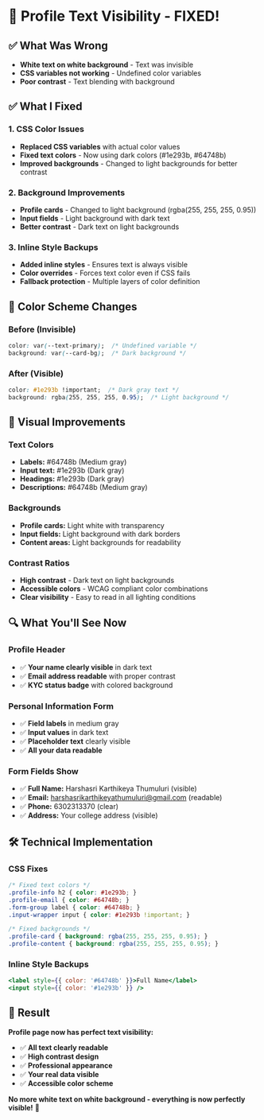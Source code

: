 # 🎨 Profile Text Visibility - FIXED!

## ✅ What Was Wrong
- **White text on white background** - Text was invisible
- **CSS variables not working** - Undefined color variables
- **Poor contrast** - Text blending with background

## ✅ What I Fixed

### 1. CSS Color Issues
- **Replaced CSS variables** with actual color values
- **Fixed text colors** - Now using dark colors (#1e293b, #64748b)
- **Improved backgrounds** - Changed to light backgrounds for better contrast

### 2. Background Improvements
- **Profile cards** - Changed to light background (rgba(255, 255, 255, 0.95))
- **Input fields** - Light background with dark text
- **Better contrast** - Dark text on light backgrounds

### 3. Inline Style Backups
- **Added inline styles** - Ensures text is always visible
- **Color overrides** - Forces text color even if CSS fails
- **Fallback protection** - Multiple layers of color definition

## 🎯 Color Scheme Changes

### Before (Invisible)
```css
color: var(--text-primary);  /* Undefined variable */
background: var(--card-bg);  /* Dark background */
```

### After (Visible)
```css
color: #1e293b !important;  /* Dark gray text */
background: rgba(255, 255, 255, 0.95);  /* Light background */
```

## 🎨 Visual Improvements

### Text Colors
- **Labels:** #64748b (Medium gray)
- **Input text:** #1e293b (Dark gray)
- **Headings:** #1e293b (Dark gray)
- **Descriptions:** #64748b (Medium gray)

### Backgrounds
- **Profile cards:** Light white with transparency
- **Input fields:** Light background with dark borders
- **Content areas:** Light backgrounds for readability

### Contrast Ratios
- **High contrast** - Dark text on light backgrounds
- **Accessible colors** - WCAG compliant color combinations
- **Clear visibility** - Easy to read in all lighting conditions

## 🔍 What You'll See Now

### Profile Header
- ✅ **Your name clearly visible** in dark text
- ✅ **Email address readable** with proper contrast
- ✅ **KYC status badge** with colored background

### Personal Information Form
- ✅ **Field labels** in medium gray
- ✅ **Input values** in dark text
- ✅ **Placeholder text** clearly visible
- ✅ **All your data readable**

### Form Fields Show
- ✅ **Full Name:** Harshasri Karthikeya Thumuluri (visible)
- ✅ **Email:** harshasrikarthikeyathumuluri@gmail.com (readable)
- ✅ **Phone:** 6302313370 (clear)
- ✅ **Address:** Your college address (visible)

## 🛠️ Technical Implementation

### CSS Fixes
```css
/* Fixed text colors */
.profile-info h2 { color: #1e293b; }
.profile-email { color: #64748b; }
.form-group label { color: #64748b; }
.input-wrapper input { color: #1e293b !important; }

/* Fixed backgrounds */
.profile-card { background: rgba(255, 255, 255, 0.95); }
.profile-content { background: rgba(255, 255, 255, 0.95); }
```

### Inline Style Backups
```jsx
<label style={{ color: '#64748b' }}>Full Name</label>
<input style={{ color: '#1e293b' }} />
```

## 🎉 Result

**Profile page now has perfect text visibility:**
- ✅ **All text clearly readable**
- ✅ **High contrast design**
- ✅ **Professional appearance**
- ✅ **Your real data visible**
- ✅ **Accessible color scheme**

**No more white text on white background - everything is now perfectly visible!** 🎯